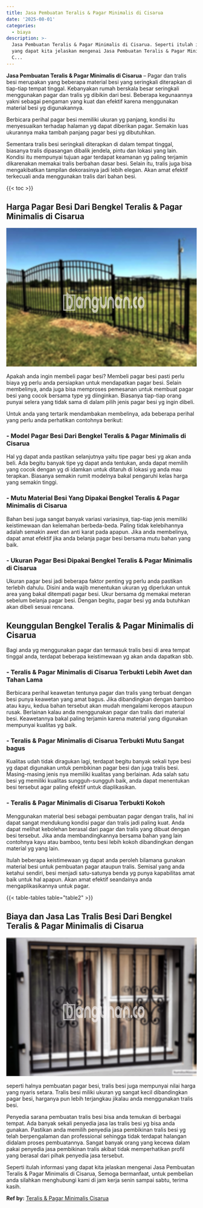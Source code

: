 ```yaml
---
title: Jasa Pembuatan Teralis & Pagar Minimalis di Cisarua
date: '2025-08-01'
categories:
  - biaya
description: >-
  Jasa Pembuatan Teralis & Pagar Minimalis di Cisarua. Seperti itulah informasi
  yang dapat kita jelaskan mengenai Jasa Pembuatan Teralis & Pagar Minimalis di
  C...
---
```


**Jasa Pembuatan Teralis & Pagar Minimalis di Cisarua** – Pagar dan tralis besi merupakan yang beberapa material besi yang seringkali diterapkan di tiap-tiap tempat tinggal. Kebanyakan rumah berskala besar seringkali menggunakan pagar dan tralis yg dibikin dari besi. Beberapa kegunaannya yakni sebagai pengaman yang kuat dan efektif karena menggunakan material besi yg digunakannya.

Berbicara perihal pagar besi memiliki ukuran yg panjang, kondisi itu menyesuaikan terhadap halaman yg dapat diberikan pagar. Semakin luas ukurannya maka tambah panjang pagar besi yg dibutuhkan.

Sementara tralis besi seringkali diterapkan di dalam tempat tinggal, biasanya tralis dipasangan dibalik jendela, pintu dan lokasi yang lain. Kondisi itu mempunyai tujuan agar terdapat keamanan yg paling terjamin dikarenakan memakai tralis berbahan dasar besi. Selain itu, tralis juga bisa mengakibatkan tampilan dekorasinya jadi lebih elegan. Akan amat efektif terkecuali anda menggunakan tralis dari bahan besi.

{{< toc >}}

## Harga Pagar Besi Dari Bengkel Teralis & Pagar Minimalis di Cisarua

![Jasa Pembuatan Teralis & Pagar Minimalis di Cisarua](/images/pagar-minimalis-murah-02.png)

Apakah anda ingin membeli pagar besi? Membeli pagar besi pasti perlu biaya yg perlu anda persiapkan untuk mendapatkan pagar besi. Selain membelinya, anda juga bisa memproses pemesanan untuk membuat pagar besi yang cocok bersama type yg diinginkan. Biasanya tiap-tiap orang punyai selera yang tidak sama di dalam pilih jenis pagar besi yg ingin dibeli.

Untuk anda yang tertarik mendambakan membelinya, ada beberapa perihal yang perlu anda perhatikan contohnya berikut:
### \- Model Pagar Besi Dari Bengkel Teralis & Pagar Minimalis di Cisarua

Hal yg dapat anda pastikan selanjutnya yaitu tipe pagar besi yg akan anda beli. Ada begitu banyak tipe yg dapat anda tentukan, anda dapat memilih yang cocok dengan yg di idamkan untuk ditaruh di lokasi yg anda mau terapkan. Biasanya semakin rumit modelnya bakal pengaruhi kelas harga yang semakin tinggi.

### \- Mutu Material Besi Yang Dipakai Bengkel Teralis & Pagar Minimalis di Cisarua

Bahan besi juga sangat banyak variasi variasinya, tiap-tiap jenis memiliki keistimewaan dan kelemahan berbeda-beda. Paling tidak kelebihannya adalah semakin awet dan anti karat pada apapun. Jika anda membelinya, dapat amat efektif jika anda belanja pagar besi bersama mutu bahan yang baik.

### \- Ukuran Pagar Besi Dipakai Bengkel Teralis & Pagar Minimalis di Cisarua

Ukuran pagar besi jadi beberapa faktor penting yg perlu anda pastikan terlebih dahulu. Disini anda wajib menentukan ukuran yg diperlukan untuk area yang bakal ditempati pagar besi. Ukur bersama dg memakai meteran sebelum belanja pagar besi. Dengan begitu, pagar besi yg anda butuhkan akan dibeli sesuai rencana.

## Keunggulan Bengkel Teralis & Pagar Minimalis di Cisarua

Bagi anda yg menggunakan pagar dan termasuk tralis besi di area tempat tinggal anda, terdapat beberapa keistimewaan yg akan anda dapatkan sbb.

### \- Teralis & Pagar Minimalis di Cisarua Terbukti Lebih Awet dan Tahan Lama

Berbicara perihal keawetan tentunya pagar dan tralis yang terbuat dengan besi punya keawetan yang amat bagus. Jika dibandingkan dengan bamboo atau kayu, kedua bahan tersebut akan mudah mengalami keropos ataupun rusak. Berlainan kalau anda menggunakan pagar dan tralis dari material besi. Keawetannya bakal paling terjamin karena material yang digunakan mempunyai kualitas yg baik.

### \- Teralis & Pagar Minimalis di Cisarua Terbukti Mutu Sangat bagus

Kualitas udah tidak diragukan lagi, terdapat begitu banyak sekali type besi yg dapat digunakan untuk pembikinan pagar besi dan juga tralis besi. Masing-masing jenis nya memiliki kualitas yang berlainan. Ada salah satu besi yg memiliki kualitas sungguh-sungguh baik, anda dapat menentukan besi tersebut agar paling efektif untuk diaplikasikan.

### \- Teralis & Pagar Minimalis di Cisarua Terbukti Kokoh

Menggunakan material besi sebagai pembuatan pagar dengan tralis, hal ini dapat sangat mendukung kondisi pagar dan tralis jadi paling kuat. Anda dapat melihat kebolehan berasal dari pagar dan tralis yang dibuat dengan besi tersebut. Jika anda membandingkannya bersama bahan yang lain contohnya kayu atau bamboo, tentu besi lebih kokoh dibandingkan dengan material yg yang lain.

Itulah beberapa keistimewaan yg dapat anda peroleh bilamana gunakan material besi untuk pembuatan pagar ataupun tralis. Semisal yang anda ketahui sendiri, besi menjadi satu-satunya benda yg punya kapabilitas amat baik untuk hal apapun. Akan amat efektif seandainya anda mengaplikasikannya untuk pagar.

{{< table-tables table="table2" >}}

## Biaya dan Jasa Las Tralis Besi Dari Bengkel Teralis & Pagar Minimalis di Cisarua

![Jasa Pembuatan Teralis & Pagar Minimalis di Cisarua](/images/teralis-minimalis-murah-14.png)

seperti halnya pembuatan pagar besi, tralis besi juga mempunyai nilai harga yang nyaris setara. Tralis besi miliki ukuran yg sangat kecil dibandingkan pagar besi, harganya pun lebih terjangkau jikalau anda menggunakan tralis besi.

Penyedia sarana pembuatan tralis besi bisa anda temukan di berbagai tempat. Ada banyak sekali penyedia jasa las tralis besi yg bisa anda gunakan. Pastikan anda memilih penyedia jasa pembikinan tralis besi yg telah berpengalaman dan professional sehingga tidak terdapat halangan didalam proses pembuatannya. Sangat banyak orang yang kecewa dalam pakai penyedia jasa pembikinan tralis akibat tidak memperhatikan profil yang berasal dari pihak penyedia jasa tersebut.

Seperti itulah informasi yang dapat kita jelaskan mengenai Jasa Pembuatan Teralis & Pagar Minimalis di Cisarua, Semoga bermanfaat, untuk pembelian anda silahkan menghubungi kami di jam kerja senin sampai sabtu, terima kasih.

**Ref by:** [Teralis & Pagar Minimalis Cisarua](https://id.wikipedia.org/wiki/Teralis)
